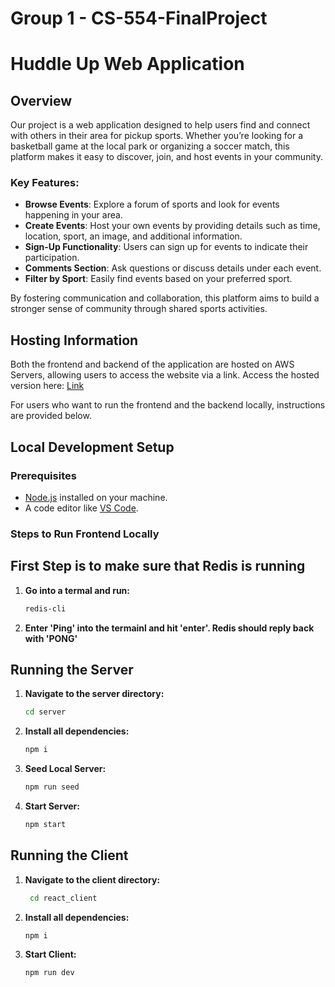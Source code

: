 # Group 1 - CS-554-FinalProject
# Huddle Up Web Application

## Overview
Our project is a web application designed to help users find and connect with others in their area for pickup sports. Whether you’re looking for a basketball game at the local park or organizing a soccer match, this platform makes it easy to discover, join, and host events in your community.

### Key Features:
- **Browse Events**: Explore a forum of sports and look for events happening in your area.
- **Create Events**: Host your own events by providing details such as time, location, sport, an image, and additional information.
- **Sign-Up Functionality**: Users can sign up for events to indicate their participation.
- **Comments Section**: Ask questions or discuss details under each event.
- **Filter by Sport**: Easily find events based on your preferred sport.

By fostering communication and collaboration, this platform aims to build a stronger sense of community through shared sports activities.

## Hosting Information
Both the frontend and backend of the application are hosted on AWS Servers, allowing users to access the website via a link.
Access the hosted version here: [Link](http://huddleupcs554.s3-website.us-east-2.amazonaws.com)

For users who want to run the frontend and the backend locally, instructions are provided below.

## Local Development Setup
### Prerequisites
- [Node.js](https://nodejs.org) installed on your machine.
- A code editor like [VS Code](https://code.visualstudio.com/).

### Steps to Run Frontend Locally
## First Step is to make sure that Redis is running
1. **Go into a termal and run:**
    ```bash
    redis-cli
    ```
2. **Enter 'Ping' into the termainl and hit 'enter'. Redis should reply back with 'PONG'**
## Running the Server

1. **Navigate to the server directory:**
   ```bash
   cd server
   ```
2. **Install all dependencies:**
    ```bash
    npm i
    ```
3. **Seed Local Server:**
    ```bash
    npm run seed
    ```
4. **Start Server:**
    ```bash
    npm start
    ```

## Running the Client

1. **Navigate to the client directory:**
   ```bash
    cd react_client
   ```
2. **Install all dependencies:**
    ```bash
    npm i
    ```
3. **Start Client:**
    ```bash
    npm run dev
    ```


